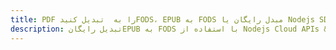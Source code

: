 ---title: PDF را به  تبدیل کنیدFODS، EPUB به FODS مبدل رایگان یا Nodejs SDKdescription: تبدیل رایگانEPUB به FODS با استفاده از Nodejs Cloud APIs & SDK همچنین اسناد PDF را در Cloud ایجاد، ویرایش و رندر کنید.---